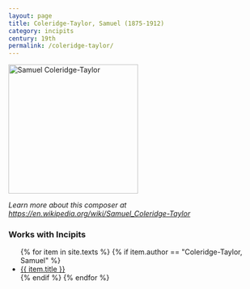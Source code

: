 ```yaml
---
layout: page
title: Coleridge-Taylor, Samuel (1875-1912)
category: incipits
century: 19th
permalink: /coleridge-taylor/
---
```


<a title="See file page for creator info." href="https://commons.wikimedia.org/wiki/File:Samuel_Coleridge-Taylor.jpg"><img width="256" alt="Samuel Coleridge-Taylor" src="https://upload.wikimedia.org/wikipedia/commons/thumb/b/b6/Samuel_Coleridge-Taylor.jpg/256px-Samuel_Coleridge-Taylor.jpg"></a>

*Learn more about this composer at <a href="https://en.wikipedia.org/wiki/Samuel_Coleridge-Taylor" target="_blank">https://en.wikipedia.org/wiki/Samuel_Coleridge-Taylor</a>*
<br/>

### Works with Incipits
<ul class="texts">
    {% for item in site.texts %}
      {% if item.author == "Coleridge-Taylor, Samuel" %}
          <li class="text-title">
          <a href="{{ site.baseurl }}{{ item.url }}">
        {{ item.title }}
              </a>
    </li>
      {% endif %}
    {% endfor %}
</ul>

